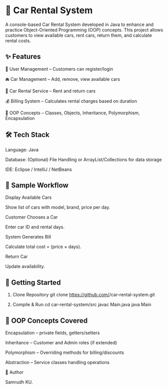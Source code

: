 # 🚗 Car Rental System

A console-based Car Rental System developed in Java to enhance and practice Object-Oriented Programming (OOP) concepts.
This project allows customers to view available cars, rent cars, return them, and calculate rental costs.

## ✨ Features

👤 User Management – Customers can register/login

🚘 Car Management – Add, remove, view available cars

🛒 Car Rental Service – Rent and return cars

💰 Billing System – Calculates rental charges based on duration

🔄 OOP Concepts – Classes, Objects, Inheritance, Polymorphism, Encapsulation

## 🛠️ Tech Stack

Language: Java

Database: (Optional) File Handling or ArrayList/Collections for data storage

IDE: Eclipse / IntelliJ / NetBeans


## 📌 Sample Workflow

Display Available Cars

Show list of cars with model, brand, price per day.

Customer Chooses a Car

Enter car ID and rental days.

System Generates Bill

Calculate total cost = (price × days).

Return Car

Update availability.



## 🚀 Getting Started
1. Clone Repository
git clone https://github.com/<your-username>/car-rental-system.git

2. Compile & Run
cd car-rental-system/src
javac Main.java
java Main

## 🎯 OOP Concepts Covered

Encapsulation – private fields, getters/setters

Inheritance – Customer and Admin roles (if extended)

Polymorphism – Overriding methods for billing/discounts

Abstraction – Service classes handling operations


👤 Author

Samrudh KU.
